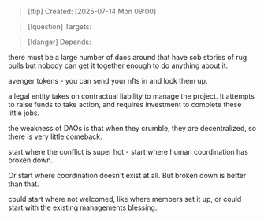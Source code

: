 
>[!tip] Created: [2025-07-14 Mon 09:00]

>[!question] Targets: 

>[!danger] Depends: 

there must be a large number of daos around that have sob stories of rug pulls but nobody can get it together enough to do anything about it.

avenger tokens - you can send your nfts in and lock them up.

a legal entity takes on contractual liability to manage the project.  It attempts to raise funds to take action, and requires investment to complete these little jobs.

the weakness of DAOs is that when they crumble, they are decentralized, so there is very little comeback.

start where the conflict is super hot - start where human coordination has broken down.

Or start where coordination doesn't exist at all.  But broken down is better than that.

could start where not welcomed, like where members set it up, or could start with the existing managements blessing.